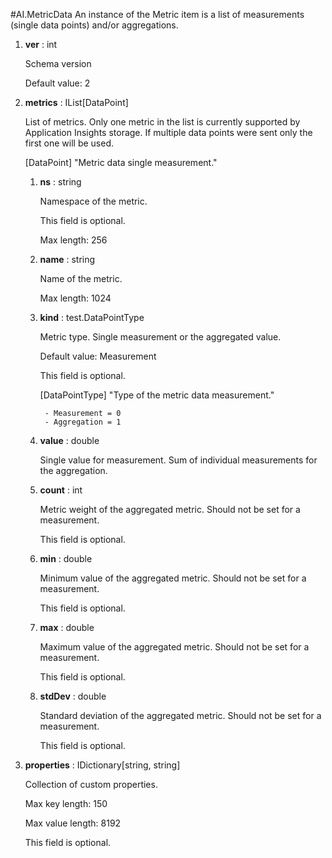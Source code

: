 
#AI.MetricData
An instance of the Metric item is a list of measurements (single data points) and/or aggregations.

1. **ver** : int

    Schema version
    
    Default value: 2
    
1. **metrics** : IList[DataPoint]

    List of metrics. Only one metric in the list is currently supported by Application Insights storage. If multiple data points were sent only the first one will be used.
    
    [DataPoint] "Metric data single measurement."
    
    1. **ns** : string
    
        Namespace of the metric.
        
        This field is optional.
        
        Max length: 256
    
    1. **name** : string
    
        Name of the metric.
        
        Max length: 1024
        
    1. **kind** : test.DataPointType
    
        Metric type. Single measurement or the aggregated value.
        
        Default value: Measurement
        
        This field is optional.
        
        [DataPointType] "Type of the metric data measurement."
        
            - Measurement = 0
            - Aggregation = 1
            
    1. **value** : double
    
        Single value for measurement. Sum of individual measurements for the aggregation.
        
    1. **count** : int
    
        Metric weight of the aggregated metric. Should not be set for a measurement.
        
        This field is optional.
        
    1. **min** : double
    
        Minimum value of the aggregated metric. Should not be set for a measurement.
        
        This field is optional.
        
    1. **max** : double
    
        Maximum value of the aggregated metric. Should not be set for a measurement.
        
        This field is optional.
        
    1. **stdDev** : double
    
        Standard deviation of the aggregated metric. Should not be set for a measurement.
        
        This field is optional.
        
    
1. **properties** : IDictionary[string, string]

    Collection of custom properties.
    
    Max key length: 150
    
    Max value length: 8192
    
    This field is optional.
    
